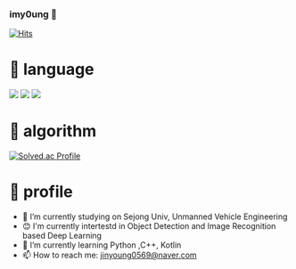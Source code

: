 ### imy0ung 👋

[![Hits](https://hits.seeyoufarm.com/api/count/incr/badge.svg?url=https%3A%2F%2Fgithub.com%2Fimy0ung&count_bg=%2379C83D&title_bg=%23555555&icon=&icon_color=%23E7E7E7&title=hits&edge_flat=false)](https://hits.seeyoufarm.com)


# 💪 language
<img src="https://img.shields.io/badge/c++-00599C?style=for-the-badge&logo=c%2B%2B&logoColor=white"> <img src="https://img.shields.io/badge/python-3776AB?style=for-the-badge&logo=python&logoColor=white"> <img src="https://img.shields.io/badge/kotlin-7F52FF?style=for-the-badge&logo=kotlin&logoColor=white">

# :runner: algorithm
[![Solved.ac Profile](http://mazassumnida.wtf/api/v2/generate_badge?boj=jinyoung0569)](https://solved.ac/jinyoung0569/)

# :boy: profile
- 🔭 I’m currently studying on Sejong Univ, Unmanned Vehicle Engineering
- 😊 I'm currently intertestd in Object Detection and Image Recognition based Deep Learning 
- 🌱 I’m currently learning Python ,C++, Kotlin
- 📫 How to reach me: jinyoung0569@naver.com
